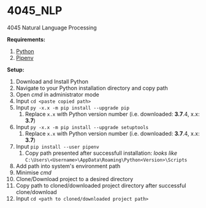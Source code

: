 # 4045_NLP

4045 Natural Language Processing

**Requirements:**

1. [Python](https://www.python.org/)
2. [Pipenv](https://github.com/pypa/pipenv)

**Setup:**

1. Download and Install Python
2. Navigate to your Python installation directory and copy path
3. Open _cmd_ in administrator mode
4. Input `cd <paste copied path>`
5. Input `py -x.x -m pip install --upgrade pip`
   1. Replace `x.x` with Python version number (i.e. downloaded: **3.7**.4, x.x: **3.7**)
6. Input `py -x.x -m pip install --upgrade setuptools`
   1. Replace `x.x` with Python version number (i.e. downloaded: **3.7**.4, x.x: **3.7**)
7. Input `pip install --user pipenv`
   1. Copy path presented after successfull installation: _looks like_ `C:\Users\<Username>\AppData\Roaming\Python<Version>\Scripts`
8. Add path into system's environment path
9. Minimise _cmd_
10. Clone/Download project to a desired directory
11. Copy path to cloned/downloaded project directory after successful clone/download
12. Input `cd <path to cloned/downloaded project path>`

